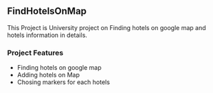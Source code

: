 <h2> FindHotelsOnMap </h2>
This Project is University project on Finding hotels on google map and hotels information in details.
<h3>Project Features</h3>

<ul>
	<li>Finding hotels on google map</li>
  <li>Adding hotels on Map</li>
	<li>Chosing markers for each hotels</li>
</ul>	

